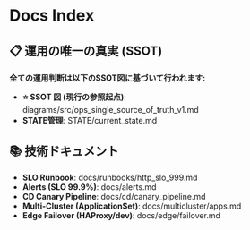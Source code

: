 # Docs Index

## 📋 運用の唯一の真実 (SSOT)
**全ての運用判断は以下のSSOT図に基づいて行われます:**
- **⭐ SSOT 図 (現行の参照起点)**: diagrams/src/ops_single_source_of_truth_v1.md
- **STATE管理**: STATE/current_state.md

## 📚 技術ドキュメント
- **SLO Runbook**: docs/runbooks/http_slo_999.md
- **Alerts (SLO 99.9%)**: docs/alerts.md
- **CD Canary Pipeline**: docs/cd/canary_pipeline.md
- **Multi-Cluster (ApplicationSet)**: docs/multicluster/apps.md
- **Edge Failover (HAProxy/dev)**: docs/edge/failover.md

<!-- DoD Enforcer test run -->
